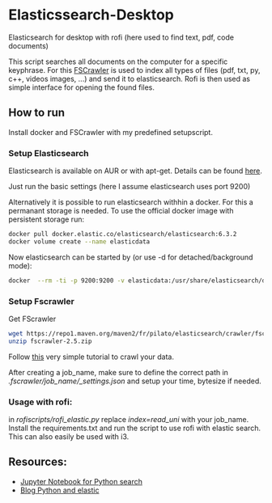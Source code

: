 # Elasticssearch-Desktop
Elasticsearch for desktop with rofi (here used to find text, pdf, code documents)

This script searches all documents on the computer for a specific keyphrase. For this [FSCrawler](https://github.com/dadoonet/fscrawler) is used to index all types of files (pdf, txt, py, c++, videos images, ...) and send it to elasticsearch.
Rofi is then used as simple interface for opening the found files.

## How to run
Install docker and FSCrawler with my predefined setupscript.

### Setup Elasticsearch
Elasticsearch is available on AUR or with apt-get. Details can be found [here](https://www.elastic.co/guide/en/elasticsearch/reference/current/setup.html).

Just run the basic settings (here I assume elasticsearch uses port 9200)

Alternatively it is possible to run elasticsearch withhin a docker. For this a permanant storage is needed.
To use the official docker image with persistent storage run:
```bash
docker pull docker.elastic.co/elasticsearch/elasticsearch:6.3.2
docker volume create --name elasticdata

```
Now elasticsearch can be started by (or use -d for detached/background mode):
```bash
docker  --rm -ti -p 9200:9200 -v elasticdata:/usr/share/elasticsearch/data elasticsearch
```

### Setup Fscrawler
Get FScrawler
```bash
wget https://repo1.maven.org/maven2/fr/pilato/elasticsearch/crawler/fscrawler/2.5/fscrawler-2.5.zip
unzip fscrawler-2.5.zip
```
Follow [this](https://fscrawler.readthedocs.io/en/fscrawler-2.5/user/getting_started.html) very simple tutorial to crawl your data. 

After creating a job_name, make sure to define the correct path in *.fscrawler/job_name/_settings.json* and setup your time, bytesize if needed.

### Usage with rofi:
in *rofiscripts/rofi_elastic.py* replace *index=read_uni* with your job_name. Install the requirements.txt and run the script to use rofi with elastic search. This can also easily be used with i3.

## Resources:
- [Jupyter Notebook for Python search](https://github.com/ernestorx/es-swapi-test/blob/master/ES%20notebook.ipynb)
- [Blog Python and elastic](https://tryolabs.com/blog/2015/02/17/python-elasticsearch-first-steps/)
